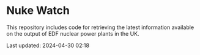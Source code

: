# Nuke Watch

This repository includes code for retrieving the latest information available on the output of EDF nuclear power plants in the UK.

Last updated: 2024-04-30 02:18
